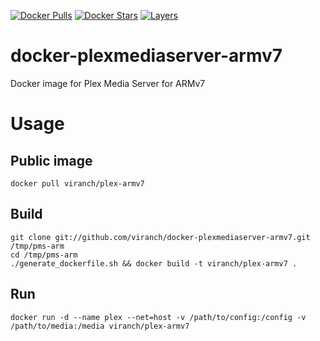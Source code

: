 [![Docker Pulls](https://img.shields.io/docker/pulls/viranch/plex-armv7.svg?maxAge=604800)](https://hub.docker.com/r/viranch/plex-armv7/) [![Docker Stars](https://img.shields.io/docker/stars/viranch/plex-armv7.svg?maxAge=604800)](https://hub.docker.com/r/viranch/plex-armv7/) [![Layers](https://images.microbadger.com/badges/image/viranch/plex-armv7.svg)](https://hub.docker.com/r/viranch/plex-armv7/)

# docker-plexmediaserver-armv7
Docker image for Plex Media Server for ARMv7

# Usage

## Public image

```
docker pull viranch/plex-armv7
```

## Build

```
git clone git://github.com/viranch/docker-plexmediaserver-armv7.git /tmp/pms-arm
cd /tmp/pms-arm
./generate_dockerfile.sh && docker build -t viranch/plex-armv7 .
```

## Run

```
docker run -d --name plex --net=host -v /path/to/config:/config -v /path/to/media:/media viranch/plex-armv7
```
